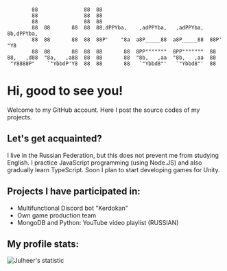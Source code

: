 ```
                                                                              
        88               88  88                                               
        88               88  88                                               
        88               88  88                                               
        88  88       88  88  88,dPPYba,    ,adPPYba,   ,adPPYba,  8b,dPPYba,  
        88  88       88  88  88P'    "8a  a8P_____88  a8P_____88  88P'   "Y8  
        88  88       88  88  88       88  8PP"""""""  8PP"""""""  88          
88,   ,d88  "8a,   ,a88  88  88       88  "8b,   ,aa  "8b,   ,aa  88          
 "Y8888P"    `"YbbdP'Y8  88  88       88   `"Ybbd8"'   `"Ybbd8"'  88          
 ```                                                                          
                                                                              

# Hi, good to see you!
Welcome to my GitHub account. Here I post the source codes of my projects.

## Let's get acquainted?
I live in the Russian Federation, but this does not prevent me from studying English. I practice JavaScript programming (using Node.JS) and also gradually learn TypeScript. Soon I plan to start developing games for Unity.

## Projects I have participated in:
  * Multifunctional Discord bot "Kerdokan"
  * Own game production team
  * MongoDB and Python: YouTube video playlist (RUSSIAN)

## My profile stats:
 ![Julheer's statistic](https://github-readme-stats.vercel.app/api?username=julheer)
